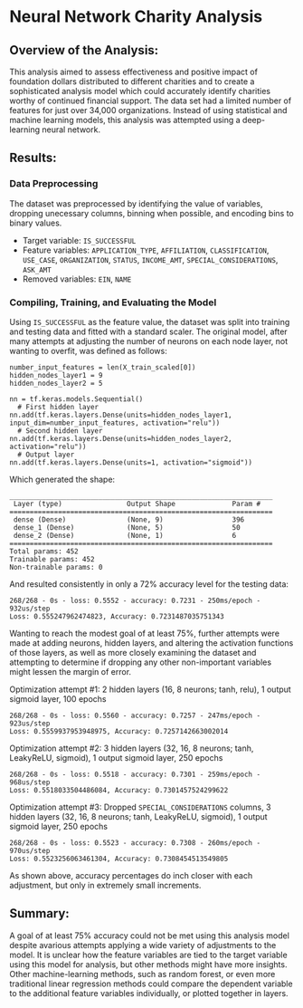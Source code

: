 # Neural Network Charity Analysis

## Overview of the Analysis: 
This analysis aimed to assess effectiveness and positive impact of foundation dollars distributed to different charities and to create a sophisticated analysis model which could accurately identify charities worthy of continued financial support. The data set had a limited number of features for just over 34,000 organizations. Instead of using statistical and machine learning models, this analysis was attempted using a deep-learning neural network. 

## Results: 
### Data Preprocessing
The dataset was preprocessed by identifying the value of variables, dropping unecessary columns, binning when possible, and encoding bins to binary values. 
  - Target variable: `IS_SUCCESSFUL`
  - Feature variables: `APPLICATION_TYPE`, `AFFILIATION`, `CLASSIFICATION`, `USE_CASE`, `ORGANIZATION`, `STATUS`, `INCOME_AMT`, `SPECIAL_CONSIDERATIONS`, `ASK_AMT`
  - Removed variables: `EIN`, `NAME`
  
### Compiling, Training, and Evaluating the Model
Using `IS_SUCCESSFUL` as the feature value, the dataset was split into training and testing data and fitted with a standard scaler. The original model, after many attempts at adjusting the number of neurons on each node layer, not wanting to overfit, was defined as follows:
 
    number_input_features = len(X_train_scaled[0])
    hidden_nodes_layer1 = 9
    hidden_nodes_layer2 = 5

    nn = tf.keras.models.Sequential()
      # First hidden layer
    nn.add(tf.keras.layers.Dense(units=hidden_nodes_layer1, input_dim=number_input_features, activation="relu"))
      # Second hidden layer
    nn.add(tf.keras.layers.Dense(units=hidden_nodes_layer2, activation="relu"))
      # Output layer
    nn.add(tf.keras.layers.Dense(units=1, activation="sigmoid"))
    
Which generated the shape:

    _________________________________________________________________
     Layer (type)                Output Shape              Param #   
    =================================================================
     dense (Dense)               (None, 9)                 396       
     dense_1 (Dense)             (None, 5)                 50        
     dense_2 (Dense)             (None, 1)                 6         
    =================================================================
    Total params: 452
    Trainable params: 452
    Non-trainable params: 0
    
And resulted consistently in only a 72% accuracy level for the testing data:  

    268/268 - 0s - loss: 0.5552 - accuracy: 0.7231 - 250ms/epoch - 932us/step
    Loss: 0.555247962474823, Accuracy: 0.7231487035751343

Wanting to reach the modest goal of at least 75%, further attempts were made at adding neurons, hidden layers, and altering the activation functions of those layers, as well as more closely examining the dataset and attempting to determine if dropping any other non-important variables might lessen the margin of error.  

Optimization attempt #1: 2 hidden layers (16, 8 neurons; tanh, relu), 1 output sigmoid layer, 100 epochs

    268/268 - 0s - loss: 0.5560 - accuracy: 0.7257 - 247ms/epoch - 923us/step
    Loss: 0.5559937953948975, Accuracy: 0.7257142663002014 

Optimization attempt #2: 3 hidden layers (32, 16, 8 neurons; tanh, LeakyReLU, sigmoid), 1 output sigmoid layer, 250 epochs

    268/268 - 0s - loss: 0.5518 - accuracy: 0.7301 - 259ms/epoch - 968us/step
    Loss: 0.5518033504486084, Accuracy: 0.7301457524299622

Optimization attempt #3: Dropped `SPECIAL_CONSIDERATIONS` columns, 3 hidden layers (32, 16, 8 neurons; tanh, LeakyReLU, sigmoid), 1 output sigmoid layer, 250 epochs

    268/268 - 0s - loss: 0.5523 - accuracy: 0.7308 - 260ms/epoch - 970us/step
    Loss: 0.5523256063461304, Accuracy: 0.7308454513549805

As shown above, accuracy percentages do inch closer with each adjustment, but only in extremely small increments.

## Summary: 
A goal of at least 75% accuracy could not be met using this analysis model despite avarious attempts applying a wide variety of adjustments to the model. It is unclear how the feature variables are tied to the target variable using this model for analysis, but other methods might have more insights. Other machine-learning methods, such as random forest, or even more traditional linear regression methods could compare the dependent variable to the additional feature variables individually, or plotted together in layers.  
